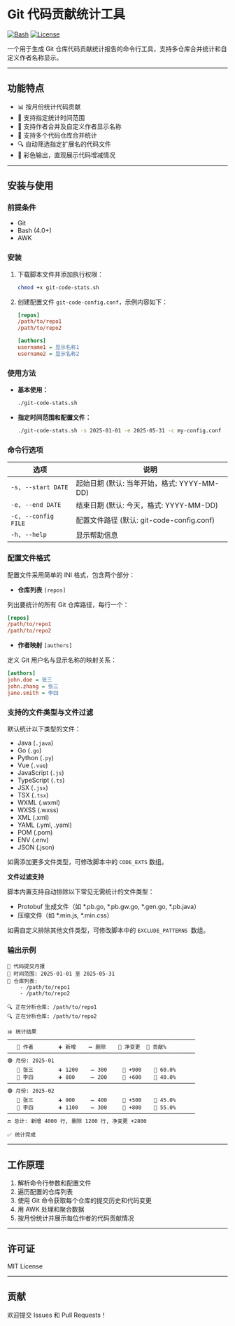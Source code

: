 # Git 代码贡献统计工具

[![Bash](https://img.shields.io/badge/Language-Bash-4EAA25.svg)](https://www.gnu.org/software/bash/)
[![License](https://img.shields.io/badge/License-MIT-blue.svg)](LICENSE)

一个用于生成 Git 仓库代码贡献统计报告的命令行工具，支持多仓库合并统计和自定义作者名称显示。

---

## 功能特点

- 📊 按月份统计代码贡献
- 📅 支持指定统计时间范围
- 👥 支持作者合并及自定义作者显示名称
- 📁 支持多个代码仓库合并统计
- 🔍 自动筛选指定扩展名的代码文件
- 🎨 彩色输出，直观展示代码增减情况
---

## 安装与使用

### 前提条件

- Git
- Bash (4.0+)
- AWK

### 安装

1. 下载脚本文件并添加执行权限：

    ```bash
    chmod +x git-code-stats.sh
    ```

2. 创建配置文件 `git-code-config.conf`，示例内容如下：

    ```ini
    [repos]
    /path/to/repo1
    /path/to/repo2

    [authors]
    username1 = 显示名称1
    username2 = 显示名称2
    ```

### 使用方法

- **基本使用：**

  ```bash
  ./git-code-stats.sh
  ```

- **指定时间范围和配置文件：**

  ```bash
  ./git-code-stats.sh -s 2025-01-01 -e 2025-05-31 -c my-config.conf
  ```

### 命令行选项

| 选项              | 说明                                         |
|-------------------|----------------------------------------------|
| `-s, --start DATE`| 起始日期 (默认: 当年开始，格式: YYYY-MM-DD)  |
| `-e, --end DATE`  | 结束日期 (默认: 今天，格式: YYYY-MM-DD)      |
| `-c, --config FILE`| 配置文件路径 (默认: git-code-config.conf)   |
| `-h, --help`      | 显示帮助信息                                 |



### 配置文件格式

配置文件采用简单的 INI 格式，包含两个部分：

- **仓库列表**  `[repos]`

 列出要统计的所有 Git 仓库路径，每行一个：

```ini
[repos]
/path/to/repo1
/path/to/repo2
```

- **作者映射**  `[authors]` 

定义 Git 用户名与显示名称的映射关系：

```ini
[authors]
john.doe = 张三
john.zhang = 张三
jane.smith = 李四
```


### 支持的文件类型与文件过滤

默认统计以下类型的文件：

- Java (`.java`)
- Go (`.go`)
- Python (`.py`)
- Vue (`.vue`)
- JavaScript (`.js`)
- TypeScript (`.ts`)
- JSX (`.jsx`)
- TSX (`.tsx`)
- WXML (.wxml)
- WXSS (.wxss)
- XML (.xml)
- YAML (.yml, .yaml)
- POM (.pom)
- ENV (.env)
- JSON (.json)

如需添加更多文件类型，可修改脚本中的 `CODE_EXTS` 数组。

**文件过滤支持**

脚本内置支持自动排除以下常见无需统计的文件类型：

- Protobuf 生成文件（如 *.pb.go, *.pb.gw.go, *.gen.go, *.pb.java）
- 压缩文件（如 *.min.js, *.min.css）

如需自定义排除其他文件类型，可修改脚本中的 `EXCLUDE_PATTERNS `数组。

### 输出示例

```
📝 代码提交月报
📅 时间范围: 2025-01-01 至 2025-05-31 
📁 仓库列表: 
    - /path/to/repo1
    - /path/to/repo2

🔍 正在分析仓库: /path/to/repo1
🔍 正在分析仓库: /path/to/repo2

📊 统计结果
────────────────────────────────────────────────────────────
   👤 作者        ➕ 新增    ➖ 删除    🔁 净变更  📌 贡献%
────────────────────────────────────────────────────────────
🟢 月份: 2025-01
   👤 张三        ➕ 1200    ➖ 300     🔁 +900    📌 60.0%
   👤 李四        ➕ 800     ➖ 200     🔁 +600    📌 40.0%
────────────────────────────────────────────────────────────
🟢 月份: 2025-02
   👤 张三        ➕ 900     ➖ 400     🔁 +500    📌 45.0%
   👤 李四        ➕ 1100    ➖ 300     🔁 +800    📌 55.0%
────────────────────────────────────────────────────────────
🔚 总计: 新增 4000 行, 删除 1200 行, 净变更 +2800

✅ 统计完成
```

---

## 工作原理

1. 解析命令行参数和配置文件
2. 遍历配置的仓库列表
3. 使用 Git 命令获取每个仓库的提交历史和代码变更
4. 用 AWK 处理和聚合数据
5. 按月份统计并展示每位作者的代码贡献情况

---

## 许可证

MIT License

---

## 贡献

欢迎提交 Issues 和 Pull Requests！

